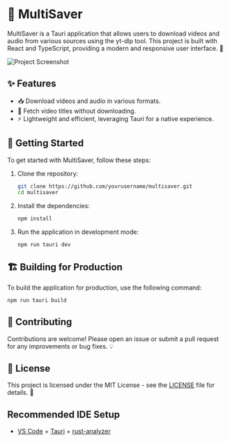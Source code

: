 # 🎉 MultiSaver

MultiSaver is a Tauri application that allows users to download videos and audio from various sources using the yt-dlp tool. This project is built with React and TypeScript, providing a modern and responsive user interface. 🚀

![Project Screenshot](https://i.postimg.cc/sfNczXxm/multisaver-v2-R6ae5f-Ea8-R.png)

## ✨ Features

- 📥 Download videos and audio in various formats.
- 🎥 Fetch video titles without downloading.
- ⚡ Lightweight and efficient, leveraging Tauri for a native experience.

## 🚀 Getting Started

To get started with MultiSaver, follow these steps:

1. Clone the repository:

   ```bash
   git clone https://github.com/yourusername/multisaver.git
   cd multisaver
   ```

2. Install the dependencies:

   ```bash
   npm install
   ```

3. Run the application in development mode:
   ```bash
   npm run tauri dev
   ```

## 🏗️ Building for Production

To build the application for production, use the following command:

```bash
npm run tauri build
```

## 🤝 Contributing

Contributions are welcome! Please open an issue or submit a pull request for any improvements or bug fixes. 💡

## 📄 License

This project is licensed under the MIT License - see the [LICENSE](LICENSE) file for details. 📝

## Recommended IDE Setup

- [VS Code](https://code.visualstudio.com/) + [Tauri](https://marketplace.visualstudio.com/items?itemName=tauri-apps.tauri-vscode) + [rust-analyzer](https://marketplace.visualstudio.com/items?itemName=rust-lang.rust-analyzer)
